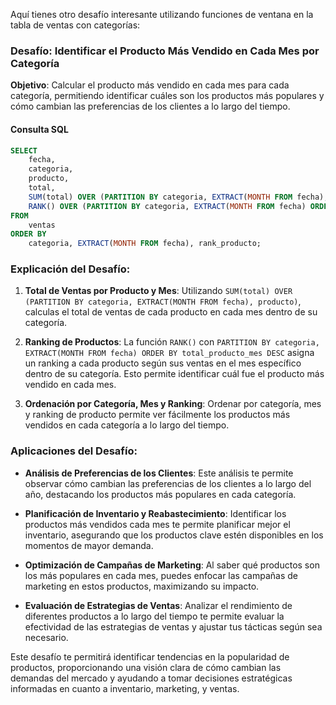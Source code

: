 Aquí tienes otro desafío interesante utilizando funciones de ventana en la tabla de ventas con categorías:

### **Desafío: Identificar el Producto Más Vendido en Cada Mes por Categoría**

**Objetivo**: Calcular el producto más vendido en cada mes para cada categoría, permitiendo identificar cuáles son los productos más populares y cómo cambian las preferencias de los clientes a lo largo del tiempo.

#### **Consulta SQL**
```sql
SELECT 
    fecha,
    categoria,
    producto,
    total,
    SUM(total) OVER (PARTITION BY categoria, EXTRACT(MONTH FROM fecha), producto) AS total_producto_mes,
    RANK() OVER (PARTITION BY categoria, EXTRACT(MONTH FROM fecha) ORDER BY SUM(total) OVER (PARTITION BY categoria, EXTRACT(MONTH FROM fecha), producto) DESC) AS rank_producto
FROM 
    ventas
ORDER BY 
    categoria, EXTRACT(MONTH FROM fecha), rank_producto;
```

### **Explicación del Desafío**:

1. **Total de Ventas por Producto y Mes**: Utilizando `SUM(total) OVER (PARTITION BY categoria, EXTRACT(MONTH FROM fecha), producto)`, calculas el total de ventas de cada producto en cada mes dentro de su categoría.

2. **Ranking de Productos**: La función `RANK()` con `PARTITION BY categoria, EXTRACT(MONTH FROM fecha) ORDER BY total_producto_mes DESC` asigna un ranking a cada producto según sus ventas en el mes específico dentro de su categoría. Esto permite identificar cuál fue el producto más vendido en cada mes.

3. **Ordenación por Categoría, Mes y Ranking**: Ordenar por categoría, mes y ranking de producto permite ver fácilmente los productos más vendidos en cada categoría a lo largo del tiempo.

### **Aplicaciones del Desafío**:

- **Análisis de Preferencias de los Clientes**: Este análisis te permite observar cómo cambian las preferencias de los clientes a lo largo del año, destacando los productos más populares en cada categoría.

- **Planificación de Inventario y Reabastecimiento**: Identificar los productos más vendidos cada mes te permite planificar mejor el inventario, asegurando que los productos clave estén disponibles en los momentos de mayor demanda.

- **Optimización de Campañas de Marketing**: Al saber qué productos son los más populares en cada mes, puedes enfocar las campañas de marketing en estos productos, maximizando su impacto.

- **Evaluación de Estrategias de Ventas**: Analizar el rendimiento de diferentes productos a lo largo del tiempo te permite evaluar la efectividad de las estrategias de ventas y ajustar tus tácticas según sea necesario.

Este desafío te permitirá identificar tendencias en la popularidad de productos, proporcionando una visión clara de cómo cambian las demandas del mercado y ayudando a tomar decisiones estratégicas informadas en cuanto a inventario, marketing, y ventas.